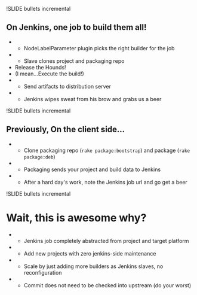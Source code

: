 !SLIDE bullets incremental

## On Jenkins, one job to build them all! ##
* * NodeLabelParameter plugin picks the right builder for the job
* * Slave clones project and packaging repo
* Release the Hounds!
* (I mean...Execute the build!)
* * Send artifacts to distribution server
* * Jenkins wipes sweat from his brow and grabs us a beer

!SLIDE bullets incremental
## Previously, On the client side... ##

* * Clone packaging repo (`rake package:bootstrap`) and package (`rake package:deb`)
* * Packaging sends your project and build data to Jenkins
* * After a hard day's work, note the Jenkins job url and go get a beer

!SLIDE bullets incremental
# Wait, this is awesome why? #

* * Jenkins job completely abstracted from project and target platform
* * Add new projects with zero jenkins-side maintenance
* * Scale by just adding more builders as Jenkins slaves, no reconfiguration
* * Commit does not need to be checked into upstream (do your worst)
